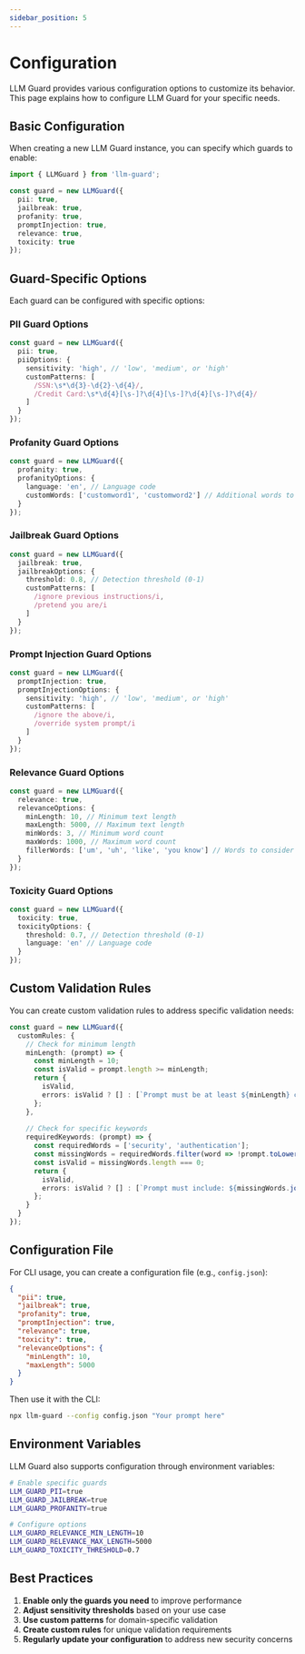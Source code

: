 ```yaml
---
sidebar_position: 5
---
```


# Configuration

LLM Guard provides various configuration options to customize its behavior. This page explains how to configure LLM Guard for your specific needs.

## Basic Configuration

When creating a new LLM Guard instance, you can specify which guards to enable:

```typescript
import { LLMGuard } from 'llm-guard';

const guard = new LLMGuard({
  pii: true,
  jailbreak: true,
  profanity: true,
  promptInjection: true,
  relevance: true,
  toxicity: true
});
```

## Guard-Specific Options

Each guard can be configured with specific options:

### PII Guard Options

```typescript
const guard = new LLMGuard({
  pii: true,
  piiOptions: {
    sensitivity: 'high', // 'low', 'medium', or 'high'
    customPatterns: [
      /SSN:\s*\d{3}-\d{2}-\d{4}/,
      /Credit Card:\s*\d{4}[\s-]?\d{4}[\s-]?\d{4}[\s-]?\d{4}/
    ]
  }
});
```

### Profanity Guard Options

```typescript
const guard = new LLMGuard({
  profanity: true,
  profanityOptions: {
    language: 'en', // Language code
    customWords: ['customword1', 'customword2'] // Additional words to filter
  }
});
```

### Jailbreak Guard Options

```typescript
const guard = new LLMGuard({
  jailbreak: true,
  jailbreakOptions: {
    threshold: 0.8, // Detection threshold (0-1)
    customPatterns: [
      /ignore previous instructions/i,
      /pretend you are/i
    ]
  }
});
```

### Prompt Injection Guard Options

```typescript
const guard = new LLMGuard({
  promptInjection: true,
  promptInjectionOptions: {
    sensitivity: 'high', // 'low', 'medium', or 'high'
    customPatterns: [
      /ignore the above/i,
      /override system prompt/i
    ]
  }
});
```

### Relevance Guard Options

```typescript
const guard = new LLMGuard({
  relevance: true,
  relevanceOptions: {
    minLength: 10, // Minimum text length
    maxLength: 5000, // Maximum text length
    minWords: 3, // Minimum word count
    maxWords: 1000, // Maximum word count
    fillerWords: ['um', 'uh', 'like', 'you know'] // Words to consider as filler
  }
});
```

### Toxicity Guard Options

```typescript
const guard = new LLMGuard({
  toxicity: true,
  toxicityOptions: {
    threshold: 0.7, // Detection threshold (0-1)
    language: 'en' // Language code
  }
});
```

## Custom Validation Rules

You can create custom validation rules to address specific validation needs:

```typescript
const guard = new LLMGuard({
  customRules: {
    // Check for minimum length
    minLength: (prompt) => {
      const minLength = 10;
      const isValid = prompt.length >= minLength;
      return {
        isValid,
        errors: isValid ? [] : [`Prompt must be at least ${minLength} characters long`]
      };
    },
    
    // Check for specific keywords
    requiredKeywords: (prompt) => {
      const requiredWords = ['security', 'authentication'];
      const missingWords = requiredWords.filter(word => !prompt.toLowerCase().includes(word));
      const isValid = missingWords.length === 0;
      return {
        isValid,
        errors: isValid ? [] : [`Prompt must include: ${missingWords.join(', ')}`]
      };
    }
  }
});
```

## Configuration File

For CLI usage, you can create a configuration file (e.g., `config.json`):

```json
{
  "pii": true,
  "jailbreak": true,
  "profanity": true,
  "promptInjection": true,
  "relevance": true,
  "toxicity": true,
  "relevanceOptions": {
    "minLength": 10,
    "maxLength": 5000
  }
}
```

Then use it with the CLI:

```bash
npx llm-guard --config config.json "Your prompt here"
```

## Environment Variables

LLM Guard also supports configuration through environment variables:

```bash
# Enable specific guards
LLM_GUARD_PII=true
LLM_GUARD_JAILBREAK=true
LLM_GUARD_PROFANITY=true

# Configure options
LLM_GUARD_RELEVANCE_MIN_LENGTH=10
LLM_GUARD_RELEVANCE_MAX_LENGTH=5000
LLM_GUARD_TOXICITY_THRESHOLD=0.7
```

## Best Practices

1. **Enable only the guards you need** to improve performance
2. **Adjust sensitivity thresholds** based on your use case
3. **Use custom patterns** for domain-specific validation
4. **Create custom rules** for unique validation requirements
5. **Regularly update your configuration** to address new security concerns 